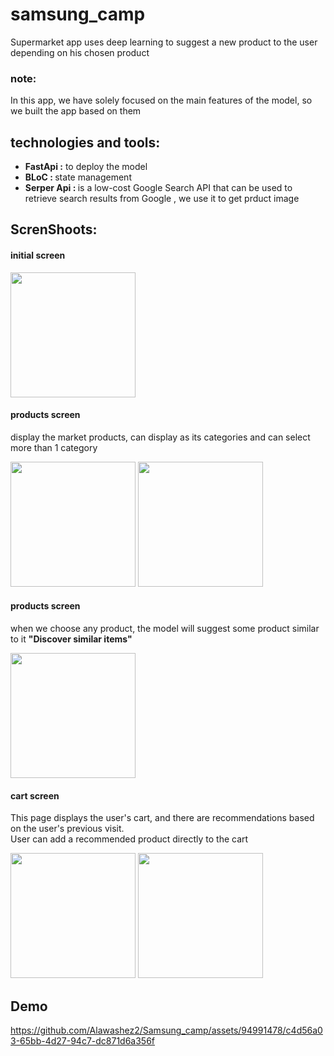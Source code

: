 # samsung_camp

Supermarket app uses deep learning to suggest a new product to the user depending on his chosen product

### note:
In this app, we have solely focused on the main features of the model, so we built the app based on them

## technologies and tools:
- <b>FastApi :</b> to deploy the model
- <b>BLoC : </b> state management
- <b>Serper Api : </b> is a low-cost Google Search API that can be used to retrieve search results from Google , we use it to get prduct image

## ScrenShoots:
#### initial screen  
<img src="https://github.com/Alawashez2/Samsung_camp/assets/94991478/592a8cb5-2d37-42ab-a8c5-fa91f6c7caba" width=200/>  

#### products screen   
display the market products, can display as its categories and can select more than 1 category 

<img src="https://github.com/Alawashez2/Samsung_camp/assets/94991478/0e0753b6-7fe5-4e9f-9a92-1c755f97260e" width=200/>
<img src="https://github.com/Alawashez2/Samsung_camp/assets/94991478/7db4c608-b8f5-481e-9f8e-d2337104b985" width=200/>


#### products screen   
when we choose any product, the model will suggest some product similar to it <b>"Discover similar items"</b>

<img src="https://github.com/Alawashez2/Samsung_camp/assets/94991478/58d615c5-33a1-4325-88ce-dd7a8496e6e8" width=200/>


#### cart screen   
This page displays the user's cart, and there are recommendations based on the user's previous visit.  
User can add a recommended product directly to the cart 

<img src="https://github.com/Alawashez2/Samsung_camp/assets/94991478/72861400-3a60-4f53-9b60-486e4f04f758" width=200/>
<img src="https://github.com/Alawashez2/Samsung_camp/assets/94991478/e5168340-484b-4761-a085-7072b03f1b4d" width=200/>


    
## Demo    
https://github.com/Alawashez2/Samsung_camp/assets/94991478/c4d56a03-65bb-4d27-94c7-dc871d6a356f


